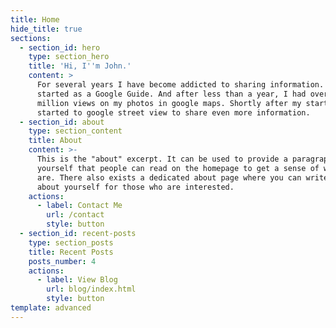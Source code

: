 ```yaml
---
title: Home
hide_title: true
sections:
  - section_id: hero
    type: section_hero
    title: 'Hi, I''m John.'
    content: >
      For several years I have become addicted to sharing information. First I
      started as a Google Guide. And after less than a year, I had over 1
      million views on my photos in google maps. Shortly after my start I also
      started to google street view to share even more information.
  - section_id: about
    type: section_content
    title: About
    content: >-
      This is the "about" excerpt. It can be used to provide a paragraph about
      yourself that people can read on the homepage to get a sense of who you
      are. There also exists a dedicated about page where you can write more
      about yourself for those who are interested.
    actions:
      - label: Contact Me
        url: /contact
        style: button
  - section_id: recent-posts
    type: section_posts
    title: Recent Posts
    posts_number: 4
    actions:
      - label: View Blog
        url: blog/index.html
        style: button
template: advanced
---
```

